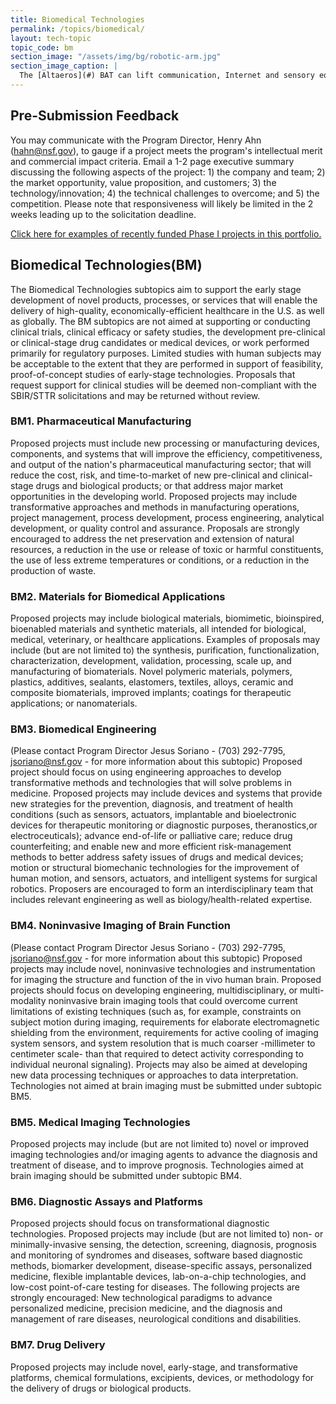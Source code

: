 ```yaml
---
title: Biomedical Technologies
permalink: /topics/biomedical/
layout: tech-topic
topic_code: bm
section_image: "/assets/img/bg/robotic-arm.jpg"
section_image_caption: |
  The [Altaeros](#) BAT can lift communication, Internet and sensory equipment alongside the turbine to provide additional services for customers.
---
```


## Pre-Submission Feedback
You may communicate with the Program Director, Henry Ahn (hahn@nsf.gov), to gauge if a project meets the program's intellectual merit and commercial impact criteria. Email a 1-2 page executive summary discussing the following aspects of the project: 1) the company and team; 2) the market opportunity, value proposition, and customers; 3) the technology/innovation; 4) the technical challenges to overcome; and 5) the competition. Please note that responsiveness will likely be limited in the 2 weeks leading up to the solicitation deadline.

[Click here for examples of recently funded Phase I projects in this portfolio.](http://www.nsf.gov/awardsearch/advancedSearchResult?PIId=&PIFirstName=&PILastName=&PIOrganization=&PIState=&PIZip=&PICountry=&ProgOrganization=&ProgEleCode=1505%2C+5371&BooleanElement=Any&ProgRefCode=&BooleanRef=All&Program=&ProgOfficer=Jesus+Soriano&Keyword=&AwardNumberOperator=&AwardAmount=&AwardInstrument=&ActiveAwards=true&OriginalAwardDateOperator=&StartDateOperator=After&StartDateFrom=06%2F01%2F2015&ExpDateOperator=)

## Biomedical Technologies(BM)
The Biomedical Technologies subtopics aim to support the early stage development of novel products, processes, or services that will enable the delivery of high-quality, economically-efficient healthcare in the U.S. as well as globally. The BM subtopics are not aimed at supporting or conducting clinical trials, clinical efficacy or safety studies, the development pre-clinical or clinical-stage drug candidates or medical devices, or work performed primarily for regulatory purposes. Limited studies with human subjects may be acceptable to the extent that they are performed in support of feasibility, proof-of-concept studies of early-stage technologies. Proposals that request support for clinical studies will be deemed non-compliant with the SBIR/STTR solicitations and may be returned without review.

### BM1. Pharmaceutical Manufacturing
Proposed projects must include new processing or manufacturing devices, components, and systems that will improve the efficiency, competitiveness, and output of the nation's pharmaceutical manufacturing sector; that will reduce the cost, risk, and time-to-market of new pre-clinical and clinical-stage drugs and biological products; or that address major market opportunities in the developing world. Proposed projects may include transformative approaches and methods in manufacturing operations, project management, process development, process engineering, analytical development, or quality control and assurance. Proposals are strongly encouraged to address the net preservation and extension of natural resources, a reduction in the use or release of toxic or harmful constituents, the use of less extreme temperatures or conditions, or a reduction in the production of waste.

### BM2. Materials for Biomedical Applications
Proposed projects may include biological materials, biomimetic, bioinspired, bioenabled materials and synthetic materials, all intended for biological, medical, veterinary, or healthcare applications. Examples of proposals may include (but are not limited to) the synthesis, purification, functionalization, characterization, development, validation, processing, scale up, and manufacturing of biomaterials. Novel polymeric materials, polymers, plastics, additives, sealants, elastomers, textiles, alloys, ceramic and composite biomaterials, improved implants; coatings for therapeutic applications; or nanomaterials.

### BM3. Biomedical Engineering
(Please contact Program Director Jesus Soriano - (703) 292-7795, jsoriano@nsf.gov - for more information about this subtopic)
Proposed project should focus on using engineering approaches to develop transformative methods and technologies that will solve problems in medicine. Proposed projects may include devices and systems that provide new strategies for the prevention, diagnosis, and treatment of health conditions (such as sensors, actuators, implantable and bioelectronic devices for therapeutic monitoring or diagnostic purposes, theranostics,or electroceuticals); advance end-of-life or palliative care; reduce drug counterfeiting; and enable new and more efficient risk-management methods to better address safety issues of drugs and medical devices; motion or structural biomechanic technologies for the improvement of human motion, and sensors, actuators, and intelligent systems for surgical robotics. Proposers are encouraged to form an interdisciplinary team that includes relevant engineering as well as biology/health-related expertise.

### BM4. Noninvasive Imaging of Brain Function
(Please contact Program Director Jesus Soriano - (703) 292-7795, jsoriano@nsf.gov - for more information about this subtopic)
Proposed projects may include novel, noninvasive technologies and instrumentation for imaging the structure and function of the in vivo human brain. Proposed projects should focus on developing engineering, multidisciplinary, or multi-modality noninvasive brain imaging tools that could overcome current limitations of existing techniques (such as, for example, constraints on subject motion during imaging, requirements for elaborate electromagnetic shielding from the environment, requirements for active cooling of imaging system sensors, and system resolution that is much coarser -millimeter to centimeter scale- than that required to detect activity corresponding to individual neuronal signaling). Projects may also be aimed at developing new data processing techniques or approaches to data interpretation. Technologies not aimed at brain imaging must be submitted under subtopic BM5.

### BM5. Medical Imaging Technologies
Proposed projects may include (but are not limited to) novel or improved imaging technologies and/or imaging agents to advance the diagnosis and treatment of disease, and to improve prognosis. Technologies aimed at brain imaging should be submitted under subtopic BM4.

### BM6. Diagnostic Assays and Platforms
Proposed projects should focus on transformational diagnostic technologies. Proposed projects may include (but are not limited to) non- or minimally-invasive sensing, the detection, screening, diagnosis, prognosis and monitoring of syndromes and diseases, software based diagnostic methods, biomarker development, disease-specific assays, personalized medicine, flexible implantable devices, lab-on-a-chip technologies, and low-cost point-of-care testing for diseases. The following projects are strongly encouraged: New technological paradigms to advance personalized medicine, precision medicine, and the diagnosis and management of rare diseases, neurological conditions and disabilities.

### BM7. Drug Delivery
Proposed projects may include novel, early-stage, and transformative platforms, chemical formulations, excipients, devices, or methodology for the delivery of drugs or biological products.
